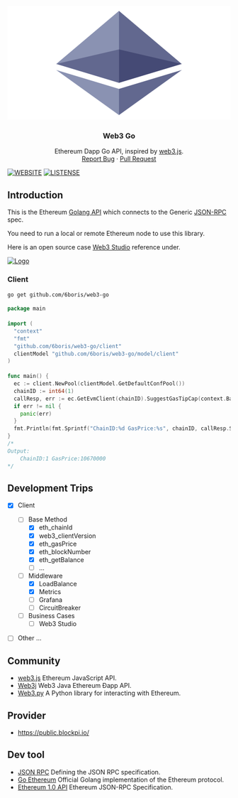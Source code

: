 <!-- PROJECT LOGO -->
<br />
<p align="center">
  <a href="https://github.com/6boris/web3-go" target="_blank">
    <img src="./assets/img/Ethereum-icon-purple.svg" alt="Logo" width="680" height="256">
  </a>

  <h3 align="center">Web3 Go</h3>

  <p align="center">
    Ethereum Dapp Go API, inspired by 
    <a href="https://github.com/ChainSafe/web3.js" target="_blank">web3.js</a>.
    <br />
    <a href="https://github.com/6boris/web3-go/issues" target="_blank">Report Bug</a>
    ·
    <a href="https://github.com/6boris/web3-go/pulls" target="_blank">Pull Request</a>
  </p>
</p>

[![WEBSITE](https://img.shields.io/badge/Web3-Go-brightgreen)](https://github.com/kylesliu/web3-go)
[![LISTENSE](https://img.shields.io/github/license/6boris/web3-go)](https://github.com/kylesliu/web3-go/blob/main/LICENSE)

## Introduction

This is the Ethereum [Golang API](https://github.com/kylesliu/web3-go) which connects to the Generic [JSON-RPC](https://github.com/ethereum/wiki/wiki/JSON-RPC) spec.

You need to run a local or remote Ethereum node to use this library.

Here is an open source case [Web3 Studio](https://web3-studio.leek.dev/d/demo/web3-studio) reference under.

<a href="https://web3-studio.leek.dev/d/demo/web3-studio" target="_blank">
  <img src="https://s.gin.sh/develop/web3/web3-studio-demo.png" alt="Logo">
</a>


### Client

```bash
go get github.com/6boris/web3-go
```
```go
package main

import (
  "context"
  "fmt"
  "github.com/6boris/web3-go/client"
  clientModel "github.com/6boris/web3-go/model/client"
)

func main() {
  ec := client.NewPool(clientModel.GetDefaultConfPool())
  chainID := int64(1)
  callResp, err := ec.GetEvmClient(chainID).SuggestGasTipCap(context.Background())
  if err != nil {
    panic(err)
  }
  fmt.Println(fmt.Sprintf("ChainID:%d GasPrice:%s", chainID, callResp.String()))
}
/*
Output:
    ChainID:1 GasPrice:10670000
*/
```

## Development Trips
- [X] Client
  - [ ] Base Method
    - [X] eth_chainId
    - [X] web3_clientVersion
    - [X] eth_gasPrice
    - [X] eth_blockNumber
    - [X] eth_getBalance
    - [ ] ...
  - [ ] Middleware
    - [X] LoadBalance
    - [X] Metrics
    - [ ] Grafana
    - [ ] CircuitBreaker
  - [ ] Business Cases
    - [ ] Web3 Studio
- [ ] Other ...



## Community

- [web3.js](https://github.com/ChainSafe/web3.js) Ethereum JavaScript API.
- [Web3j](https://github.com/web3j/web3j) Web3 Java Ethereum Ðapp API.
- [Web3.py](https://github.com/ethereum/web3.py) A Python library for interacting with Ethereum.

## Provider
- https://public.blockpi.io/


## Dev tool

- [JSON RPC](https://www.jsonrpc.org/specification) Defining the JSON RPC specification.
- [Go Ethereum](https://github.com/ethereum/go-ethereum) Official Golang implementation of the Ethereum protocol.
- [Ethereum 1.0 API](https://github.com/ethereum/eth1.0-apis) Ethereum JSON-RPC Specification.
